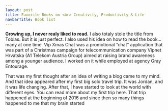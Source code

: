 ```yaml
---
layout: post
title: Favorite Books on <br> Creativity, Productivity & Life
navbarTitle: Book list
---
```


<simg name="book.png" class="book"/>

<b>Growing up, I never realy liked to read.</b> I also totaly stole the title from Tobias. But it is just perfect. I also used his idea on how to read the book… many at one time. Vip Xmas Chat was a promotional “chat” application that was part of a Christmas campaign for telecommunication company Vipnet Hrvatska (A1 Telekom Austria Group) aimed at raising brand awareness among a younger audience. I worked on it while employed at agency Gray Entourage.

That was my first thought after an idea of writing a blog came to my mind. And that idea appeared after my first big solo travel trip. It was Jordan, and it was life changing. After that, I have started to look at the world with different eyes. You can read more about my first trip here.
That trip happened at the beginning of 2016 and since then so many things happened to me that my brain started

<script>
import simg from '@/theme/components/simg.vue'
export default {
  components: {
    simg
  }
}
</script>
<style lang="stylus" scoped>
.book
  position absolute
  top 26vh
  left -30px
  width 198px
</style> 